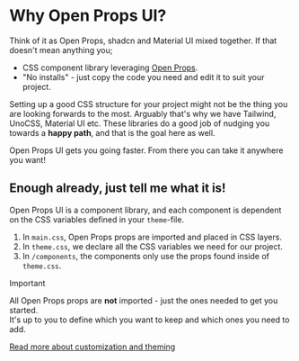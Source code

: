 # Why Open Props UI?

Think of it as Open Props, shadcn and Material UI mixed together. If that doesn't mean anything you;

- CSS component library leveraging [Open Props](https://open-props.style/).
- "No installs" - just copy the code you need and edit it to suit your project.

Setting up a good CSS structure for your project might not be the thing you are looking forwards to the most. Arguably that's why we have Tailwind, UnoCSS, Material UI etc. These libraries do a good job of nudging you towards a **happy path**, and that is the goal here as well.

Open Props UI gets you going faster. From there you can take it anywhere you want!

## Enough already, just tell me what it is!

Open Props UI is a component library, and each component is dependent on the CSS variables defined in your `theme`-file.

1. In `main.css`, Open Props props are imported and placed in CSS layers.
2. In `theme.css`, we declare all the CSS variables we need for our project.
3. In `/components`, the components only use the props found inside of `theme.css`.

> [!IMPORTANT]
> All Open Props props are **not** imported - just the ones needed to get you started. <br> It's up to you to define which you want to keep and which ones you need to add.

[Read more about customization and theming](/guide/theme)
